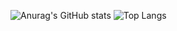 <!--
## Hi there 👋
**cn-zane/cn-zane** is a ✨ _special_ ✨ repository because its `README.md` (this file) appears on your GitHub profile.

Here are some ideas to get you started:

- 🔭 I’m currently working on ...
- 🌱 I’m currently learning ...
- 👯 I’m looking to collaborate on ...
- 🤔 I’m looking for help with ...
- 💬 Ask me about ...
- 📫 How to reach me: ...
- 😄 Pronouns: ...
- ⚡ Fun fact: ...
Hello,My name is Zane!😄
-->

![Anurag's GitHub stats](https://github-readme-stats.vercel.app/api?username=cn-zane)
![Top Langs](https://github-readme-stats.vercel.app/api/top-langs/?username=cn-zane)
